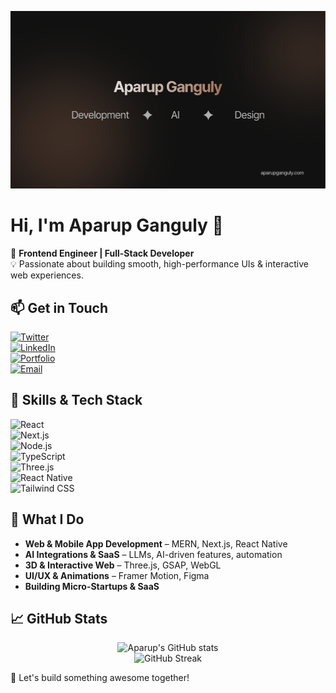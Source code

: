 ![Aparup Ganguly](https://github.com/aparupganguly/aparupganguly/blob/main/banner.png)

# Hi, I'm Aparup Ganguly 👋  

🚀 **Frontend Engineer | Full-Stack Developer**  
💡 Passionate about building smooth, high-performance UIs & interactive web experiences.  

## 📫 Get in Touch  
[![Twitter](https://img.shields.io/badge/-Twitter-1DA1F2?style=flat&logo=twitter&logoColor=white)](https://twitter.com/aparupganguly01)  
[![LinkedIn](https://img.shields.io/badge/-LinkedIn-0077B5?style=flat&logo=linkedin&logoColor=white)](https://linkedin.com/in/aparup-ganguly-90a307223)  
[![Portfolio](https://img.shields.io/badge/-Portfolio-FF5722?style=flat&logo=firefox&logoColor=white)](https://aparupganguly.com)  
[![Email](https://img.shields.io/badge/-Email-D14836?style=flat&logo=gmail&logoColor=white)](mailto:aparupganguly86@gmail.com)  

## 🌟 Skills & Tech Stack  
![React](https://img.shields.io/badge/-React-61DAFB?style=flat&logo=react&logoColor=white)  
![Next.js](https://img.shields.io/badge/-Next.js-000000?style=flat&logo=next.js&logoColor=white)  
![Node.js](https://img.shields.io/badge/-Node.js-339933?style=flat&logo=node.js&logoColor=white)  
![TypeScript](https://img.shields.io/badge/-TypeScript-3178C6?style=flat&logo=typescript&logoColor=white)  
![Three.js](https://img.shields.io/badge/-Three.js-000000?style=flat&logo=three.js&logoColor=white)  
![React Native](https://img.shields.io/badge/-React%20Native-61DAFB?style=flat&logo=react&logoColor=white)  
![Tailwind CSS](https://img.shields.io/badge/-TailwindCSS-06B6D4?style=flat&logo=tailwind-css&logoColor=white)  

## 🚀 What I Do  
- **Web & Mobile App Development** – MERN, Next.js, React Native  
- **AI Integrations & SaaS** – LLMs, AI-driven features, automation  
- **3D & Interactive Web** – Three.js, GSAP, WebGL  
- **UI/UX & Animations** – Framer Motion, Figma  
- **Building Micro-Startups & SaaS**  

## 📈 GitHub Stats  
<p align="center">
  <img src="https://github-readme-stats.vercel.app/api?username=aparupganguly&show_icons=true&theme=radical" alt="Aparup's GitHub stats" />
  <br />
  <img src="https://github-readme-streak-stats.herokuapp.com/?user=aparupganguly&theme=radical" alt="GitHub Streak" />
</p>

🧩 Let's build something awesome together!  
